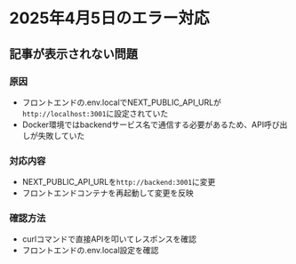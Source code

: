 # 2025年4月5日のエラー対応

## 記事が表示されない問題

### 原因
- フロントエンドの.env.localでNEXT_PUBLIC_API_URLが`http://localhost:3001`に設定されていた
- Docker環境ではbackendサービス名で通信する必要があるため、API呼び出しが失敗していた

### 対応内容
- NEXT_PUBLIC_API_URLを`http://backend:3001`に変更
- フロントエンドコンテナを再起動して変更を反映

### 確認方法
- curlコマンドで直接APIを叩いてレスポンスを確認
- フロントエンドの.env.local設定を確認

